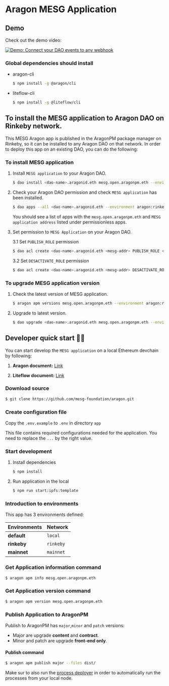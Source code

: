 # Aragon MESG Application

## Demo

Check out the demo video:

[![Demo: Connect your DAO events to any webhook](https://img.youtube.com/vi/MctlHrLSm70/0.jpg)](https://www.youtube.com/watch?v=MctlHrLSm70 "Demo: Connect your DAO events to any webhook")

### Global dependencies should install

- aragon-cli

    ```sh
    $ npm install -g @aragon/cli
    ```

- liteflow-cli

    ```sh
    $ npm install -g @liteflow/cli
    ```

## To install the MESG application to Aragon DAO on Rinkeby network.

This MESG Aragon app is published in the AragonPM package manager on Rinkeby, so it can be
installed to any Aragon DAO on that network. In order to deploy this app on an existing DAO,
you can do the following:

### To install MESG application

1. Install `MESG application` to your Aragon DAO.

    ```sh
    $ dao install <dao-name>.aragonid.eth mesg.open.aragonpm.eth --environment aragon:rinkeby
    ```

2. Check your Aragon DAO permission and check `MESG application` has been installed.

    ```sh
    $ dao apps --all <dao-name>.aragonid.eth --environment aragon:rinkeby
    ```

    You should see a list of apps with the `mesg.open.aragonpm.eth` and `MESG application address` listed under permissionless apps.

3. Set permission to `MESG Application` on your Aragon DAO.

    3.1 Set `PUBLISH_ROLE` permission

      ```sh
      $ dao acl create <dao-name>.aragonid.eth <mesg-addr> PUBLISH_ROLE <your-addr> <your-addr> --environment aragon:rinkeby
      ```

    3.2 Set `DESACTIVATE_ROLE` permission

      ```sh
      $ dao acl create <dao-name>.aragonid.eth <mesg-addr> DESACTIVATE_ROLE <your-addr> <your-addr> --environment aragon:rinkeby
      ```  

### To upgrade MESG application version

1. Check the latest version of MESG application.

    ```sh
    $ aragon apm versions mesg.open.aragonpm.eth --environment aragon:rinkeby
    ```

2. Upgrade to latest version.

    ```sh
    $ dao upgrade <dao-name>.aragonid.eth mesg.open.aragonpm.eth --environment aragon:rinkeby
    ```

## Developer quick start 👩‍💻

You can start develop the `MESG application` on a local Ethereum devchain by following:

1. **Aragon document:** [Link](https://hack.aragon.org/docs/getting-started)

2. **Liteflow document:** [Link](https://docs.liteflow.com/)

### Download source

```sh
$ git clone https://github.com/mesg-foundation/aragon.git
```

### Create configuration file

Copy the `.env.example` to `.env` in directory `app`

This file contains required configurations needed for the application.
You need to replace the `...` by the right value.


### Start development

1. Install dependencies

    ```sh
    $ npm install
    ```

2. Run application in the local

    ```sh
    $ npm run start:ipfs:template
    ```

### Introduction to environments

This app has 3 environments defined:

| **Environments** | **Network** |
| --- | --- |
| **default** | `local` |
| **rinkeby** | `rinkeby` |
| **mainnet** | `mainnet` |

### Get Application information command

```sh
$ aragon apm info mesg.open.aragonpm.eth
```

### Get Application version command

```sh
$ aragon apm version mesg.open.aragonpm.eth
```

### Publish Application to AragonPM

Publish to AragonPM has `major`,`minor` and `patch` versions:

- Major are upgrade **content** and **contract**.
- Minor and patch are upgrade **front-end only**.

#### Publish command

```sh
$ aragon apm publish major --files dist/
```

Make sur to also run the [process deployer](process/deployer/README.md) in order to automatically run the processes from your local node.
